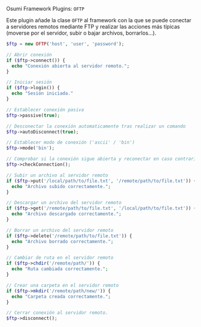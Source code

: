Osumi Framework Plugins: `OFTP`

Este plugin añade la clase `OFTP` al framework con la que se puede conectar a servidores remotos mediante FTP y realizar las acciones más típicas (moverse por el servidor, subir o bajar archivos, borrarlos...).

```php
$ftp = new OFTP('host', 'user', 'password');

// Abrir conexión
if ($ftp->connect()) {
  echo "Conexión abierta al servidor remoto.";
}

// Iniciar sesión
if ($ftp->login()) {
  echo "Sesión iniciada."
}

// Establecer conexión pasiva
$ftp->passive(true);

// Desconectar la conexión automaticamente tras realizar un comando
$ftp->autoDisconnect(true);

// Establecer modo de conexión ('ascii' / 'bin')
$ftp->mode('bin');

// Comprobar si la conexión sigue abierta y reconectar en caso contrario
$ftp->checkConnection();

// Subir un archivo al servidor remoto
if ($ftp->put('/local/path/to/file.txt', '/remote/path/to/file.txt')) {
  echo "Archivo subido correctamente.";
}

// Descargar un archivo del servidor remoto
if ($ftp->get('/remote/path/to/file.txt', '/local/path/to/file.txt')) {
  echo "Archivo descargado correctamente.";
}

// Borrar un archivo del servidor remoto
if ($ftp->delete('/remote/path/to/file.txt')) {
  echo "Archivo borrado correctamente.";
}

// Cambiar de ruta en el servidor remoto
if ($ftp->chdir('/remote/path/')) {
  echo "Ruta cambiada correctamente.";
}

// Crear una carpeta en el servidor remoto
if ($ftp->mkdir('/remote/path/new/')) {
  echo "Carpeta creada correctamente.";
}

// Cerrar conexión al servidor remoto.
$ftp->disconnect();
```
